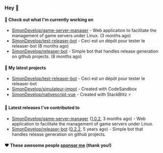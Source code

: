 ### Hey 👋

#### 👷 Check out what I'm currently working on

- [SimonDevelop/game-server-manager](https://github.com/SimonDevelop/game-server-manager) - Web application to facilitate the management of game servers under Linux. (3 months ago)
- [SimonDevelop/test-releaser-bot](https://github.com/SimonDevelop/test-releaser-bot) - Ceci est un dépôt pour tester le releaser-bot (8 months ago)
- [SimonDevelop/releaser-bot](https://github.com/SimonDevelop/releaser-bot) - Simple bot that handles release generation on github projects. (8 months ago)

#### 🌱 My latest projects

- [SimonDevelop/test-releaser-bot](https://github.com/SimonDevelop/test-releaser-bot) - Ceci est un dépôt pour tester le releaser-bot
- [SimonDevelop/simulateur-impot](https://github.com/SimonDevelop/simulateur-impot) - Created with CodeSandbox
- [SimonDevelop/nativescript-vue](https://github.com/SimonDevelop/nativescript-vue) - Created with StackBlitz ⚡️

#### 🔭 Latest releases I've contributed to

- [SimonDevelop/game-server-manager](https://github.com/SimonDevelop/game-server-manager) ([1.0.2](https://github.com/SimonDevelop/game-server-manager/releases/tag/1.0.2), 3 months ago) - Web application to facilitate the management of game servers under Linux.
- [SimonDevelop/releaser-bot](https://github.com/SimonDevelop/releaser-bot) ([0.2.2](https://github.com/SimonDevelop/releaser-bot/releases/tag/0.2.2), 5 years ago) - Simple bot that handles release generation on github projects.


#### ❤️ These awesome people [sponsor me](https://github.com/sponsors/SimonDevelop) (thank you!)
